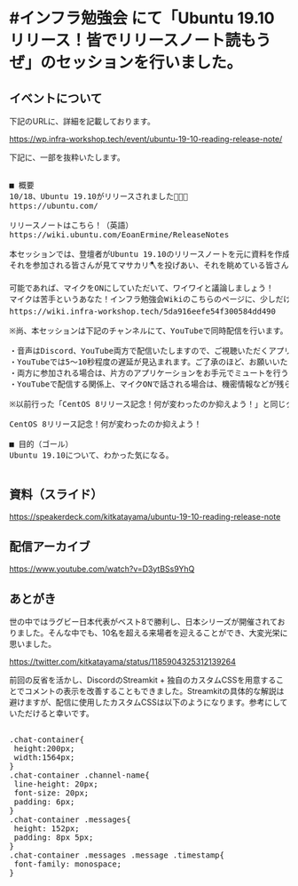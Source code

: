 # #インフラ勉強会 にて「Ubuntu 19.10リリース！皆でリリースノート読もうぜ」のセッションを行いました。

## イベントについて

下記のURLに、詳細を記載しております。

https://wp.infra-workshop.tech/event/ubuntu-19-10-reading-release-note/

下記に、一部を抜粋いたします。

<pre>

■ 概要
10/18、Ubuntu 19.10がリリースされました🎉🎉🎉
https://ubuntu.com/

リリースノートはこちら！（英語）
https://wiki.ubuntu.com/EoanErmine/ReleaseNotes

本セッションでは、登壇者がUbuntu 19.10のリリースノートを元に資料を作成し、
それを参加される皆さんが見てマサカリ🪓を投げあい、それを眺めている皆さんが成長する場です💪

可能であれば、マイクをONにしていただいて、ワイワイと議論しましょう！
マイクは苦手というあなた！インフラ勉強会Wikiのこちらのページに、少しだけでもメモを書いてくれると嬉しいな👍
https://wiki.infra-workshop.tech/5da916eefe54f300584dd490

※尚、本セッションは下記のチャンネルにて、YouTubeで同時配信を行います。

・音声はDiscord、YouTube両方で配信いたしますので、ご視聴いただくアプリケーションをお選びください。
・YouTubeでは5～10秒程度の遅延が見込まれます。ご了承のほど、お願いいたします。
・両方に参加される場合は、片方のアプリケーションをお手元でミュートを行うなどの操作をお願いいたします。
・YouTubeで配信する関係上、マイクONで話される場合は、機密情報などが残らないようご配慮いただけると助かります（要望があれば、動画を一旦非公開後、編集して公開します）。

※以前行った「CentOS 8リリース記念！何が変わったのか抑えよう！」と同じクオリティは期待しないでください

CentOS 8リリース記念！何が変わったのか抑えよう！

■ 目的（ゴール）
Ubuntu 19.10について、わかった気になる。

</pre>

## 資料（スライド）

https://speakerdeck.com/kitkatayama/ubuntu-19-10-reading-release-note

## 配信アーカイブ

https://www.youtube.com/watch?v=D3ytBSs9YhQ

## あとがき

世の中ではラグビー日本代表がベスト8で勝利し、日本シリーズが開催されておりました。そんな中でも、10名を超える来場者を迎えることができ、大変光栄に思いました。

https://twitter.com/kitkatayama/status/1185904325312139264

前回の反省を活かし、DiscordのStreamkit + 独自のカスタムCSSを用意することでコメントの表示を改善することもできました。Streamkitの具体的な解説は避けますが、配信に使用したカスタムCSSは以下のようになります。参考にしていただけると幸いです。

<pre>

.chat-container{
 height:200px;
 width:1564px;
}
.chat-container .channel-name{
 line-height: 20px;
 font-size: 20px;
 padding: 6px;
}
.chat-container .messages{
 height: 152px;
 padding: 8px 5px;
}
.chat-container .messages .message .timestamp{
 font-family: monospace;
}

</pre>
